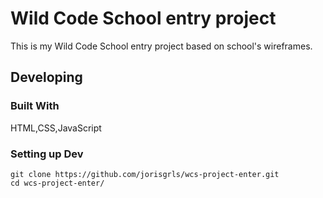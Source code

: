 # Wild Code School entry project

This is my Wild Code School entry project based on school's wireframes.

## Developing

### Built With
HTML,CSS,JavaScript


### Setting up Dev

```shell
git clone https://github.com/jorisgrls/wcs-project-enter.git
cd wcs-project-enter/
```
